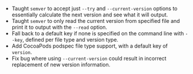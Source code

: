 - Taught `semver` to accept just `--try` and `--current-version` options to essentially calculate the next version and see what it will output.
- Taught `semver` to only read the current version from specified file and print it to output with the `--read` option.
- Fall back to a default key if none is specified on the command line with `--key`, defined per file type and version type.
- Add CocoaPods podspec file type support, with a default key of `version`.
- Fix bug where using `--current-version` could result in incorrect replacement of new version information.